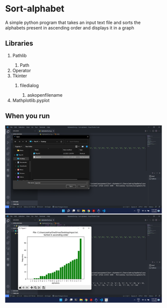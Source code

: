 # Sort-alphabet
A simple python program that takes an input text file and sorts the alphabets present in ascending order and displays it in a graph

## Libraries
<ol>
  <li>Pathlib</li>
  <ol>
      <li>Path</li>
    </ol>
  <li>Operator</li>
  <li>Tkinter</li>
  <ol>
      <li>filedialog</li>
    <ol>
      <li>askopenfilename</li>
    </ol>
    </ol>
  <li>Mathplotlib.pyplot</li>
</ol>

## When you run
![Select file](images/selectfile.png)
![Display graph with results](images/displaygraph.png)
